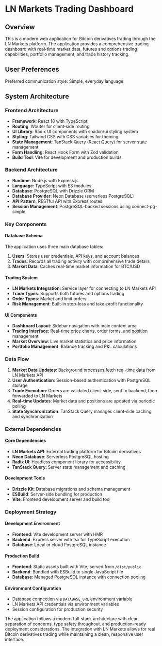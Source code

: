 # LN Markets Trading Dashboard

## Overview

This is a modern web application for Bitcoin derivatives trading through the LN Markets platform. The application provides a comprehensive trading dashboard with real-time market data, futures and options trading capabilities, portfolio management, and trade history tracking.

## User Preferences

Preferred communication style: Simple, everyday language.

## System Architecture

### Frontend Architecture
- **Framework**: React 18 with TypeScript
- **Routing**: Wouter for client-side routing
- **UI Library**: Radix UI components with shadcn/ui styling system
- **Styling**: Tailwind CSS with CSS variables for theming
- **State Management**: TanStack Query (React Query) for server state management
- **Form Handling**: React Hook Form with Zod validation
- **Build Tool**: Vite for development and production builds

### Backend Architecture
- **Runtime**: Node.js with Express.js
- **Language**: TypeScript with ES modules
- **Database**: PostgreSQL with Drizzle ORM
- **Database Provider**: Neon Database (serverless PostgreSQL)
- **API Pattern**: RESTful API with Express routes
- **Session Management**: PostgreSQL-backed sessions using connect-pg-simple

### Key Components

#### Database Schema
The application uses three main database tables:
1. **Users**: Stores user credentials, API keys, and account balances
2. **Trades**: Records all trading activity with comprehensive trade details
3. **Market Data**: Caches real-time market information for BTC/USD

#### Trading System
- **LN Markets Integration**: Service layer for connecting to LN Markets API
- **Trade Types**: Supports both futures and options trading
- **Order Types**: Market and limit orders
- **Risk Management**: Built-in stop-loss and take-profit functionality

#### UI Components
- **Dashboard Layout**: Sidebar navigation with main content area
- **Trading Interface**: Real-time price charts, order forms, and position management
- **Market Overview**: Live market statistics and price information
- **Portfolio Management**: Balance tracking and P&L calculations

### Data Flow

1. **Market Data Updates**: Background processes fetch real-time data from LN Markets API
2. **User Authentication**: Session-based authentication with PostgreSQL storage
3. **Trade Execution**: Orders are validated client-side, sent to backend, then forwarded to LN Markets
4. **Real-time Updates**: Market data and positions are updated via periodic polling
5. **State Synchronization**: TanStack Query manages client-side caching and synchronization

### External Dependencies

#### Core Dependencies
- **LN Markets API**: External trading platform for Bitcoin derivatives
- **Neon Database**: Serverless PostgreSQL hosting
- **Radix UI**: Headless component library for accessibility
- **TanStack Query**: Server state management and caching

#### Development Tools
- **Drizzle Kit**: Database migrations and schema management
- **ESBuild**: Server-side bundling for production
- **Vite**: Frontend development server and build tool

### Deployment Strategy

#### Development Environment
- **Frontend**: Vite development server with HMR
- **Backend**: Express server with tsx for TypeScript execution
- **Database**: Local or cloud PostgreSQL instance

#### Production Build
- **Frontend**: Static assets built with Vite, served from `/dist/public`
- **Backend**: Bundled with ESBuild to single JavaScript file
- **Database**: Managed PostgreSQL instance with connection pooling

#### Environment Configuration
- Database connection via `DATABASE_URL` environment variable
- LN Markets API credentials via environment variables
- Session configuration for production security

The application follows a modern full-stack architecture with clear separation of concerns, type safety throughout, and production-ready deployment considerations. The integration with LN Markets allows for real Bitcoin derivatives trading while maintaining a clean, responsive user interface.